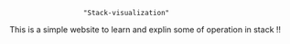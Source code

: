                       "Stack-visualization"
This is a simple website to learn and explin some of operation in stack !!
